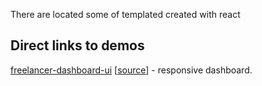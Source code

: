There are located some of templated created with react

## Direct links to demos

[freelancer-dashboard-ui](https://profesor08.github.io/react-ui/freelancer-dashboard-ui/) [[source](https://github.com/Profesor08/react-ui/tree/master/freelancer-dashboard-ui)] - responsive dashboard.
